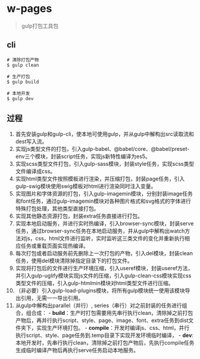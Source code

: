 # w-pages 

> gulp打包工具包

## cli

```shell
# 清除打包产物
$ gulp clean

# 生产打包
$ gulp build

# 本地开发
$ gulp dev
```

## 过程
  1. 首先安装gulp和gulp-cli，使本地可使用gulp，并从gulp中解构出src读取流和dest写入流。
  2. 实现js类型文件的打包，引入gulp-babel、@babel/core、@babel/preset-env三个模块，封装script任务，实现js新特性编译为es5。
  3. 实现scss类型文件打包，引入gulp-sass模块，封装style任务，实现scss类型文件编译成css。
  4. 实现html类型文件按照模板进行渲染，并压缩打包，封装page任务，引入gulp-swig模块使用swig模板对html进行渲染同时注入变量。
  5. 实现图片和字体资源的打包，引入gulp-imagemin模块，分别封装image任务和font任务，通过gulp-imagemin模块对各种图片格式和svg格式的字体进行特殊打包处理，其他类型直接打包。
  6. 实现其他静态资源打包，封装extra任务直接进行打包。
  7. 实现本地启动服务，并进行实时热编译，引入browser-sync模块，封装serve任务，通过browser-sync任务在本地启动服务，并从gulp中解构出watch方法对js，css，html文件进行监听，实时监听这三类文件的变化并重新执行相应任务或重载页面实现热编译。
  8. 每次打包或者启动服务前先删除上一次打包的产物，引入del模块，封装clean任务，使用del模块清除掉指定目录下的打包文件。
  9. 实现将打包后的文件进行生产环境压缩，引入useref模块，封装useref方法，并引入gulp-uglify模块实现js文件的压缩，引入gulp-clean-css模块实现css类型文件的压缩，引入gulp-htmlmin模块对html类型文件进行压缩。
  11. （非必要）引入gulp-load-plugins模块，将所有gulp模块统一使用该模块导出引用，无需一一导出引用。
  10. 从gulp中解构出parallel（并行）, series（串行）对之前封装的任务进行组合，组合成：
    - **build**：生产时打包需要用先串行执行clean，清除掉之前打包产物后，再并行执行script、style、page、image、font、extra任务到dist文件夹下，实现生产环境打包。
    - **compile**：开发时编译js、css、html，并行执行script、style、page任务到.temp目录下实现开发环境临时编译，
    - **dev**: 本地开发时，先串行执行clean，清除掉之前打包产物后，先执行compile任务生成临时编译产物后再执行serve任务启动本地服务。
